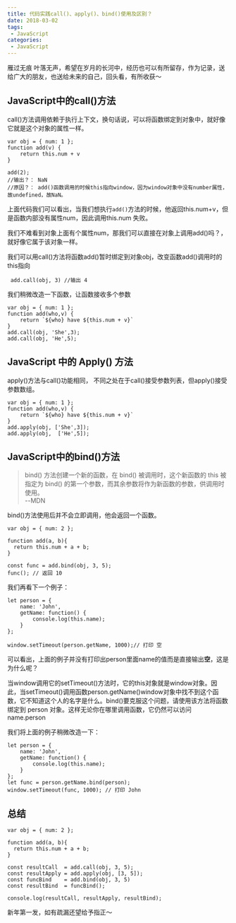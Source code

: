 ```yaml
---
title: 代码实践call()、apply()、bind()使用及区别？
date: 2018-03-02
tags:
 - JavaScript
categories:
 - JavaScript
---
```


雁过无痕 叶落无声，希望在岁月的长河中，经历也可以有所留存，作为记录，送给广大的朋友，也送给未来的自己，回头看，有所收获～

## JavaScript中的call()方法

call()方法调用依赖于执行上下文，换句话说，可以将函数绑定到对象中，就好像它就是这个对象的属性一样。

```
var obj = { num: 1 };
function add(v) {
	return this.num + v
}

add(2); 
//输出？： NaN 
//原因？： add()函数调用的时候this指向window，因为window对象中没有number属性，故undefined，故NaN。
```

上面代码我们可以看出，当我们想执行```add()```方法的时候，他返回this.num+v，但是函数内部没有属性num，因此调用this.num 失败。

我们不难看到对象上面有个属性num，那我们可以直接在对象上调用add()吗？，就好像它属于该对象一样。

我们可以用call()方法将函数add()暂时绑定到对象obj，改变函数add()调用时的this指向

``` add.call(obj, 3) //输出 4```

我们稍微改造一下函数，让函数接收多个参数

```
var obj = { num: 1 };
function add(who,v) {
	return `${who} have ${this.num + v}` 
}
add.call(obj, 'She',3);
add.call(obj, 'He',5);
```

## JavaScript 中的 Apply() 方法

apply()方法与call()功能相同， 不同之处在于call()接受参数列表，但apply()接受参数数组。

```
var obj = { num: 1 };
function add(who,v) {
	return `${who} have ${this.num + v}` 
}
add.apply(obj, ['She',3]);
add.apply(obj,  ['He',5]);
```
## JavaScript中的bind()方法

> bind() 方法创建一个新的函数，在 bind() 被调用时，这个新函数的 this 被指定为 bind() 的第一个参数，而其余参数将作为新函数的参数，供调用时使用。<br>--MDN

bind()方法使用后并不会立即调用，他会返回一个函数。
```
var obj = { num: 2 };

function add(a, b){
  return this.num + a + b;
}

const func = add.bind(obj, 3, 5);
func(); // 返回 10
```
我们再看下一个例子：
```
let person = {
    name: 'John',
    getName: function() {
        console.log(this.name);
    }
};

window.setTimeout(person.getName, 1000);// 打印 空
```
可以看出，上面的例子并没有打印出person里面name的值而是直接输出**空**，这是为什么呢？

当window调用它的setTimeout()方法时，它的this对象就是window对象。因此，当setTimeout()调用函数person.getName()window对象中找不到这个函数，它不知道这个人的名字是什么。bind()要克服这个问题，请使用该方法将函数绑定到 person 对象。这样无论你在哪里调用函数，它仍然可以访问name.person

我们将上面的例子稍微改造一下：
```
let person = {
    name: 'John',
    getName: function() {
        console.log(this.name);
    }
};
let func = person.getName.bind(person);
window.setTimeout(func, 1000); // 打印 John
```
## 总结

```
var obj = { num: 2 };

function add(a, b){
  return this.num + a + b;
}

const resultCall  = add.call(obj, 3, 5);
const resultApply = add.apply(obj, [3, 5]);
const funcBind    = add.bind(obj, 3, 5)
const resultBind  = funcBind();

console.log(resultCall, resultApply, resultBind);
```
新年第一发，如有疏漏还望给予指正～


